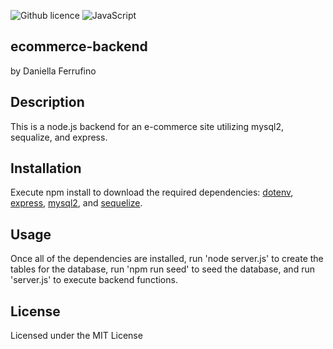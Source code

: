 ![Github licence](http://img.shields.io/badge/license-MIT-yellowgreen.svg)
![JavaScript](https://img.shields.io/badge/javascript-%23323330.svg?style=for-the-badge&logo=javascript&logoColor=%23F7DF1E)

## ecommerce-backend
by Daniella Ferrufino

## Description
This is a node.js backend for an e-commerce site utilizing mysql2, sequalize, and express.

## Installation
Execute npm install to download the required dependencies: [dotenv](https://www.npmjs.com/package/dotenv), [express](https://www.npmjs.com/package/express), [mysql2](https://www.npmjs.com/package/mysql2), and [sequelize](https://www.npmjs.com/package/mysql2.).

## Usage
Once all of the dependencies are installed, run 'node server.js' to create the tables for the database, run 'npm run seed' to seed the database, and run 'server.js' to execute backend functions.

## License
Licensed under the MIT License